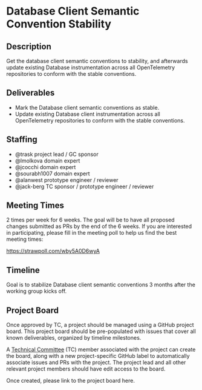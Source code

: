 # Database Client Semantic Convention Stability

## Description

Get the database client semantic conventions to stability, and afterwards update existing Database instrumentation across all OpenTelemetry repositories to conform with the stable conventions.

## Deliverables

* Mark the Database client semantic conventions as stable.
* Update existing Database client instrumentation across all OpenTelemetry repositories to conform with the stable conventions.

## Staffing

* @trask project lead / GC sponsor
* @lmolkova domain expert
* @jcocchi domain expert
* @sourabh1007 domain expert
* @alanwest prototype engineer / reviewer
* @jack-berg TC sponsor / prototype engineer / reviewer

## Meeting Times

2 times per week for 6 weeks. The goal will be to have all proposed changes submitted as PRs by the end of the 6 weeks.
If you are interested in participating, please fill in the meeting poll to help us find the best meeting times:

https://strawpoll.com/wby5A0D6wyA

## Timeline

Goal is to stabilize Database client semantic conventions 3 months after the working group kicks off.

## Project Board

Once approved by TC, a project should be managed using a GitHub project board. This project board should be pre-populated with issues that cover all known deliverables, organized by timeline milestones.

A [Technical Committee](https://github.com/open-telemetry/community/blob/main/community-members.md#technical-committee) (TC) member associated with the project can create the board, along with a new project-specific GitHub label to automatically associate issues and PRs with the project. The project lead and all other relevant project members should have edit access to the board.

Once created, please link to the project board here.